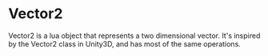 Vector2
=============

Vector2 is a lua object that represents a two dimensional vector.
It's inspired by the Vector2 class in Unity3D, and has most of the same operations.